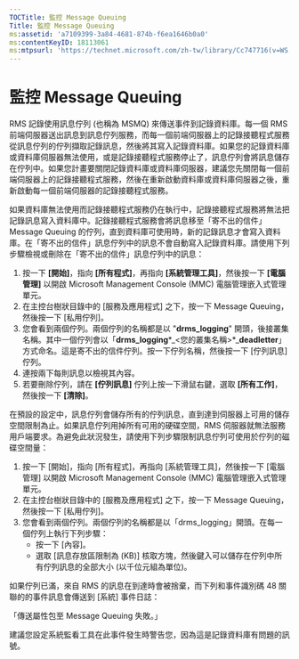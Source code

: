 ```yaml
---
TOCTitle: 監控 Message Queuing
Title: 監控 Message Queuing
ms:assetid: 'a7109399-3a84-4681-874b-f6ea1646b0a0'
ms:contentKeyID: 18113061
ms:mtpsurl: 'https://technet.microsoft.com/zh-tw/library/Cc747716(v=WS.10)'
---
```


監控 Message Queuing
====================

RMS 記錄使用訊息佇列 (也稱為 MSMQ) 來傳送事件到記錄資料庫。每一個 RMS 前端伺服器送出訊息到訊息佇列服務，而每一個前端伺服器上的記錄接聽程式服務從訊息佇列的佇列擷取記錄訊息，然後將其寫入記錄資料庫。如果您的記錄資料庫或資料庫伺服器無法使用，或是記錄接聽程式服務停止了，訊息佇列會將訊息儲存在佇列中。如果您計畫要關閉記錄資料庫或資料庫伺服器，建議您先關閉每一個前端伺服器上的記錄接聽程式服務，然後在重新啟動資料庫或資料庫伺服器之後，重新啟動每一個前端伺服器的記錄接聽程式服務。

如果資料庫無法使用而記錄接聽程式服務仍在執行中，記錄接聽程式服務將無法把記錄訊息寫入資料庫中。記錄接聽程式服務會將訊息移至「寄不出的信件」Message Queuing 的佇列，直到資料庫可使用時，新的記錄訊息才會寫入資料庫。在「寄不出的信件」訊息佇列中的訊息不會自動寫入記錄資料庫。請使用下列步驟檢視或刪除在「寄不出的信件」訊息佇列中的訊息：

1.  按一下 **\[開始\]**，指向 **\[所有程式\]**，再指向 **\[系統管理工具\]**，然後按一下 **\[電腦管理\]** 以開啟 Microsoft Management Console (MMC) 電腦管理嵌入式管理單元。
2.  在主控台樹狀目錄中的 \[服務及應用程式\] 之下，按一下 Message Queuing，然後按一下 \[私用佇列\]。
3.  您會看到兩個佇列。兩個佇列的名稱都是以 "**drms\_logging**" 開頭，後接叢集名稱。其中一個佇列會以「**drms\_logging***\_&lt;您的叢集名稱&gt;*\_**deadletter**」方式命名。這是寄不出的信件佇列。按一下佇列名稱，然後按一下 \[佇列訊息\] 佇列。
4.  連按兩下每則訊息以檢視其內容。
5.  若要刪除佇列，請在 **\[佇列訊息\]** 佇列上按一下滑鼠右鍵，選取 **\[所有工作\]**，然後按一下 **\[清除\]**。

在預設的設定中，訊息佇列會儲存所有的佇列訊息，直到達到伺服器上可用的儲存空間限制為止。如果訊息佇列用掉所有可用的硬碟空間，RMS 伺服器就無法服務用戶端要求。為避免此狀況發生，請使用下列步驟限制訊息佇列可使用於佇列的磁碟空間量：

1.  按一下 \[開始\]，指向 \[所有程式\]，再指向 \[系統管理工具\]，然後按一下 \[電腦管理\] 以開啟 Microsoft Management Console (MMC) 電腦管理嵌入式管理單元。
2.  在主控台樹狀目錄中的 \[服務及應用程式\] 之下，按一下 Message Queuing，然後按一下 \[私用佇列\]。
3.  您會看到兩個佇列。兩個佇列的名稱都是以「drms\_logging」開頭。在每一個佇列上執行下列步驟：
    -   按一下 \[內容\]。
    -   選取 \[訊息存放區限制為 (KB)\] 核取方塊，然後鍵入可以儲存在佇列中所有佇列訊息的全部大小 (以千位元組為單位)。

如果佇列已滿，來自 RMS 的訊息在到達時會被捨棄，而下列和事件識別碼 48 關聯的的事件訊息會傳送到 \[系統\] 事件日誌：

「傳送屬性包至 Message Queuing 失敗。」

建議您設定系統監看工具在此事件發生時警告您，因為這是記錄資料庫有問題的訊號。
